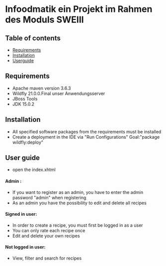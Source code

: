 # Infoodmatik ein Projekt im Rahmen des Moduls SWEIII

## Table of contents
* [Requirements](#requirements)
* [Installation](#installation)
* [Userguide](#user_guide)





## Requirements
- Apache maven version 3.6.3
- Wildfly 21.0.0.Final unser Anwendungsserver
- JBoss Tools
- JDK 15.0.2

## Installation
- All specified software packages from the requirements must be installed
- Create a deployment in the IDE via "Run Configurations" Goal:"package wildfly:deploy"


## User guide
- open the index.xhtml

#### Admin :
- If you want to register as an admin, you have to enter the admin password "admin" when registering
- As an admin you have the possibility to edit and delete all recipes

#### Signed in user:
- In order to create a recipe, you must first be logged in as a user
- You can only rate each recipe once
- Edit and delete your own recipes

#### Not logged in user:
- View, filter and search for recipes
